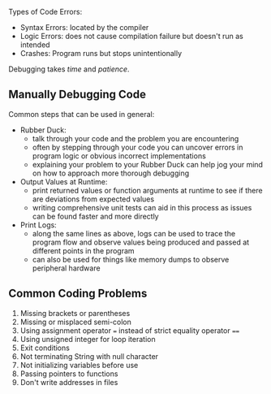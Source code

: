 Types of Code Errors:
- Syntax Errors: located by the compiler
- Logic Errors: does not cause compilation failure but doesn't run as intended
- Crashes: Program runs but stops unintentionally 

Debugging takes *time* and *patience*.

## Manually Debugging Code

Common steps that can be used in general:
- Rubber Duck: 
	- talk through your code and the problem you are encountering
	- often by stepping through your code you can uncover errors in program logic or obvious incorrect implementations
	- explaining your problem to your Rubber Duck can help jog your mind on how to approach more thorough debugging
- Output Values at Runtime:
	- print returned values or function arguments at runtime to see if there are deviations from expected values
	- writing comprehensive unit tests can aid in this process as issues can be found faster and more directly
- Print Logs:
	- along the same lines as above, logs can be used to trace the program flow and observe values being produced and passed at different points in the program
	- can also be used for things like memory dumps to observe peripheral hardware

## Common Coding Problems
1. Missing brackets or parentheses
2. Missing or misplaced semi-colon
3. Using assignment operator `=` instead of strict equality operator `==` 
4. Using unsigned integer for loop iteration
5. Exit conditions
6. Not terminating String with null character 
7. Not initializing variables before use
8. Passing pointers to functions
9. Don't write addresses in files
